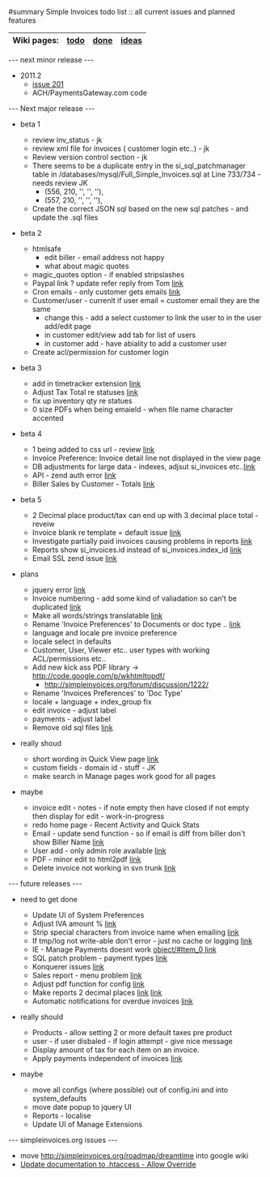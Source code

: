 ﻿#summary Simple Invoices todo list :: all current issues and planned features

| **Wiki pages:** |[todo](todo.md) |[done](done.md) | [ideas](ideas.md)|
|:----------------|:---------------|:---------------|:-----------------|

--- next minor release ---

  * 2011.2
    * [issue 201](https://code.google.com/p/simpleinvoices/issues/detail?id=201)
    * ACH/PaymentsGateway.com code

--- Next major release ---

  * beta 1
    * review inv\_status - jk
    * review xml file for invoices ( customer login etc..) - jk
    * Review version control section - jk
    * There seems to be a duplicate entry in the si\_sql\_patchmanager table in /databases/mysql/Full\_Simple\_Invoices.sql at Line 733/734 - needs review JK
      * (556, 210, '', '', ''),
      * (557, 210, '', '', ''),
    * Create the correct JSON sql based on the new sql patches - and update the .sql files

  * beta 2
    * htmlsafe
      * edit biller - email address not happy
      * what about magic quotes
    * magic\_quotes option - if enabled stripslashes
    * Paypal link ? update refer reply from Tom [link](http://www.simpleinvoices.org/wiki/paypal)
    * Cron emails - only customer gets emails [link](http://simpleinvoices.org/forum/discussion/1292/simple-invoices-20102-beta-7-released/#Item_9)
    * Customer/user - currenlt if user email = customer email they are the same
      * change this - add a select customer to link the user to in the user add/edit page
      * in customer edit/view add tab for list of users
      * in customer add - have abiality to add a customer user
    * Create acl/permission for customer login

  * beta 3
    * add in timetracker    extension [link](http://www.simpleinvoices.org/forum/discussion/1577//#Item_1)
    * Adjust Tax Total re statuses [link](http://simpleinvoices.org/forum/discussion/1352/reports-not-working-100-query-errors/#Item_1)
    * fix up inventory qty re statues
    * 0 size PDFs when being emaield - when file name character accented

  * beta 4
    * 1 being added to css url - review [link ](http://simpleinvoices.org/forum/discussion/1241/2010-beta-5)
    * Invoice Preference: Invoice detail line not displayed in the view page
    * DB adjustments for large data - indexes, adjsut si\_invoices etc..[link](http://simpleinvoices.org/forum/discussion/1304/is-simple-invoices-suitable-for-large-databases/#Item_1)
    * API - zend auth error [link](http://simpleinvoices.org/forum/discussion/1303/api-and-authentication/#Item_1)
    * Biller Sales by Customer - Totals [link](http://simpleinvoices.org/forum/discussion/1292/simple-invoices-20102-beta-7-released/#Item_4)

  * beta 5
    * 2 Decimal place product/tax can end up with 3 decimal place total - reveiw
    * Invoice blank re template = default issue [link](http://simpleinvoices.org/forum/discussion/848/pdfdoc-excel-coming-blank/#Item_9)
    * Investigate partially paid invoices causing problems in reports [link](http://simpleinvoices.org/forum/discussion/1431/reports-doing-odd-things-in-20102update/#Item_2)
    * Reports show si\_invoices.id instead of si\_invoices.index\_id [link](http://simpleinvoices.org/forum/discussion/comment/8072/#Comment_8072)
    * Email SSL zend issue [link](http://www.simpleinvoices.org/forum/discussion/1450//#Item_2)


  * plans
    * jquery error [link](http://i.imgur.com/JSnQc.jpg)
    * Invoice numbering - add some kind of valiadation so can't be duplicated [link](http://simpleinvoices.org/forum/discussion/1199/simple-invoices-20102-beta-4-released/#Item_7)
    * Make all words/strings translatable [link](http://simpleinvoices.org/forum/discussion/1335/strings-out-the-lang-file/#Item_0)
    * Rename 'Invoice Preferences' to Documents or doc type .. [link](http://simpleinvoices.org/forum/discussion/comment/8023/#Comment_8023)
    * language and locale pre invoice preference
    * locale select in defaults
    * Customer, User, Viewer etc.. user types with working ACL/permissions etc..
    * Add new kick ass PDF library -> http://code.google.com/p/wkhtmltopdf/
      * http://simpleinvoices.org/forum/discussion/1222/
    * Rename 'Invoices Preferences' to 'Doc Type'
    * locale + language + index\_group fix
    * edit invoice - adjust label
    * payments - adjust label
    * Remove old sql files [link](http://simpleinvoices.org/forum/discussion/856/many-errors-in-installation-solved/#Item_7)

  * really shoud
    * short wording in Quick View page [link](http://simpleinvoices.org/forum/discussion/1305/formatting-witl-long-words-in-italian/#Item_1)
    * custom fields - domain id - stuff - JK
    * make search in Manage pages work good for all pages

  * maybe
    * invoice edit - notes - if note empty then have closed if not empty then display for edit - work-in-progress
    * redo home page - Recent Activity and Quick Stats
    * Email - update send function - so if email is diff from biller don't show Biller Name [link](http://simpleinvoices.org/forum/discussion/904/changes-in-email-out-functions/#Item_1)
    * User add - only admin role available [link](http://simpleinvoices.org/forum/discussion/955/no-roles-available-just-admin/#Item_0)
    * PDF - minor edit to html2pdf [link](http://simpleinvoices.org/forum/discussion/846/errors-while-trying-to-export-to-pdf/#Item_14)
    * Delete invoice not working in svn trunk [link](http://code.google.com/p/simpleinvoices/issues/detail?id=135)


--- future releases ---

  * need to get done
    * Update UI of System Preferences
    * Adjust IVA amount % [link](http://simpleinvoices.org/forum/discussion/859/)
    * Strip special characters from invoice name when emailing [link](http://simpleinvoices.org/forum/discussion/866/email-sent-without-the-pdf/#Item_4)
    * If tmp/log not  write-able don't error - just no cache or logging [link](http://simpleinvoices.org/forum/discussion/978/installation-error/)
    * IE - Manage Payments doesnt work [object/#Item\_0 link](http://simpleinvoices.org/forum/discussion/985/display-is-null-or-not-an-)
    * SQL patch problem - payment types [link](http://simpleinvoices.org/forum/discussion/1056/payment-types-not-showing-up/#Comment_5796)
    * Konquerer issues [link](http://simpleinvoices.org/forum/discussion/1114/edit-field-not-working-cant-put-in-text/#Item_3)
    * Sales report - menu problem [link](http://code.google.com/p/simpleinvoices/issues/detail?id=136)
    * Adjust pdf function for config [link](http://simpleinvoices.org/forum/discussion/1121/cant-produce-pdf-in-letter-size/#Item_2)
    * Make reports 2 decimal places [link](http://simpleinvoices.org/forum/discussion/1333/) [link](http://simpleinvoices.org/forum/discussion/1387/decimals-in-report)
    * Automatic notifications for overdue invoices [link](http://code.google.com/p/simpleinvoices/issues/detail?id=172)

  * really should
    * Products - allow setting 2 or more default taxes pre product
    * user - if user disbaled - if login attempt - give nice message
    * Display amount of tax for each item on an invoice.
    * Apply payments independent of invoices [link](http://code.google.com/p/simpleinvoices/issues/detail?id=176)

  * maybe
    * move all configs (where possible) out of config.ini and into system\_defaults
    * move date popup to jquery UI
    * Reports - localise
    * Update UI of Manage Extensions

--- simpleinvoices.org issues ---

  * move http://simpleinvoices.org/roadmap/dreamtime into google wiki
  * [Update documentation to .htaccess - Allow Override](http://simpleinvoices.org/forum/discussion/1059/setting-user-permissions/#Item_4)